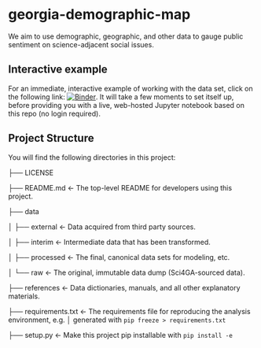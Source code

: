 # georgia-demographic-map

We aim to use demographic, geographic, and other data to gauge public sentiment on science-adjacent social issues.

## Interactive example

For an immediate, interactive example of working with the data set, click on the following link: [![Binder](https://mybinder.org/badge_logo.svg)](https://mybinder.org/v2/gh/sci4ga/georgia-demographic-map/main?filepath=GettingStarted/Demo1.ipynb). It will take a few moments to set itself up, before providing you with a live, web-hosted Jupyter notebook based on this repo (no login required).

## Project Structure

You will find the following directories in this project:

├── LICENSE

├── README<nolink>.md          <- The top-level README for developers using this project.

├── data

│   ├── external       <- Data acquired from third party sources.

│   ├── interim        <- Intermediate data that has been transformed.

│   ├── processed      <- The final, canonical data sets for modeling, etc.

│   └── raw            <- The original, immutable data dump (Sci4GA-sourced data).

├── references         <- Data dictionaries, manuals, and all other explanatory materials.

├── requirements.txt   <- The requirements file for reproducing the analysis environment, e.g.
│                         generated with `pip freeze > requirements.txt`

├── setup<nolink>.py           <- Make this project pip installable with `pip install -e`